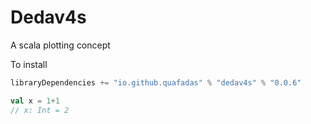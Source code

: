 # Dedav4s
A scala plotting concept

To install
```scala
libraryDependencies += "io.github.quafadas" % "dedav4s" % "0.0.6"
```
```scala
val x = 1+1
// x: Int = 2
```
